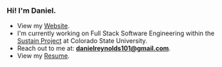 ### Hi! I'm Daniel.

- View my [Website](https://drg101.github.io/personal-site/).
- I'm currently working on Full Stack Software Engineering within the [Sustain Project](http://urban-sustain.org/) at Colorado State University.
- Reach out to me at: **danielreynolds101@gmail.com**.
- View my [Resume](https://drive.google.com/file/d/1RmBrFsWJ0rRfxISVeKcndjmEEApncIur/view?usp=sharing).
